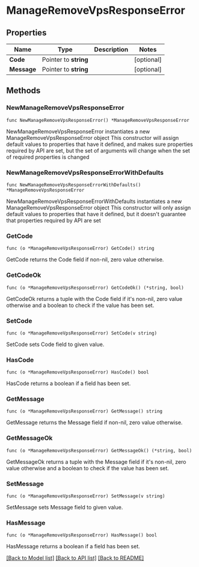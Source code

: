 # ManageRemoveVpsResponseError

## Properties

Name | Type | Description | Notes
------------ | ------------- | ------------- | -------------
**Code** | Pointer to **string** |  | [optional] 
**Message** | Pointer to **string** |  | [optional] 

## Methods

### NewManageRemoveVpsResponseError

`func NewManageRemoveVpsResponseError() *ManageRemoveVpsResponseError`

NewManageRemoveVpsResponseError instantiates a new ManageRemoveVpsResponseError object
This constructor will assign default values to properties that have it defined,
and makes sure properties required by API are set, but the set of arguments
will change when the set of required properties is changed

### NewManageRemoveVpsResponseErrorWithDefaults

`func NewManageRemoveVpsResponseErrorWithDefaults() *ManageRemoveVpsResponseError`

NewManageRemoveVpsResponseErrorWithDefaults instantiates a new ManageRemoveVpsResponseError object
This constructor will only assign default values to properties that have it defined,
but it doesn't guarantee that properties required by API are set

### GetCode

`func (o *ManageRemoveVpsResponseError) GetCode() string`

GetCode returns the Code field if non-nil, zero value otherwise.

### GetCodeOk

`func (o *ManageRemoveVpsResponseError) GetCodeOk() (*string, bool)`

GetCodeOk returns a tuple with the Code field if it's non-nil, zero value otherwise
and a boolean to check if the value has been set.

### SetCode

`func (o *ManageRemoveVpsResponseError) SetCode(v string)`

SetCode sets Code field to given value.

### HasCode

`func (o *ManageRemoveVpsResponseError) HasCode() bool`

HasCode returns a boolean if a field has been set.

### GetMessage

`func (o *ManageRemoveVpsResponseError) GetMessage() string`

GetMessage returns the Message field if non-nil, zero value otherwise.

### GetMessageOk

`func (o *ManageRemoveVpsResponseError) GetMessageOk() (*string, bool)`

GetMessageOk returns a tuple with the Message field if it's non-nil, zero value otherwise
and a boolean to check if the value has been set.

### SetMessage

`func (o *ManageRemoveVpsResponseError) SetMessage(v string)`

SetMessage sets Message field to given value.

### HasMessage

`func (o *ManageRemoveVpsResponseError) HasMessage() bool`

HasMessage returns a boolean if a field has been set.


[[Back to Model list]](../README.md#documentation-for-models) [[Back to API list]](../README.md#documentation-for-api-endpoints) [[Back to README]](../README.md)


